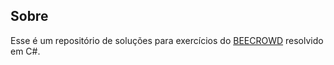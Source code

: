## Sobre
Esse é um repositório de soluções para exercícios do [BEECROWD](https://judge.beecrowd.com/pt/login?redirect=%2Fpt) resolvido em C#.
